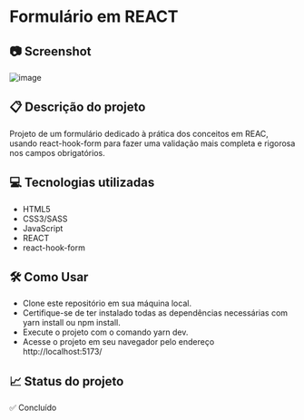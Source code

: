 # Formulário em REACT

## 📷 Screenshot
![image](https://user-images.githubusercontent.com/83377646/234581057-afd6a562-ca63-4fde-9884-9a3a39126e5b.png)

## 📋 Descrição do projeto
Projeto de um formulário dedicado à prática dos conceitos em REAC, usando react-hook-form para fazer uma validação mais completa e rigorosa nos campos obrigatórios.

## 💻 Tecnologias utilizadas
- HTML5
- CSS3/SASS
- JavaScript
- REACT
- react-hook-form

## 🛠️ Como Usar
- Clone este repositório em sua máquina local.
- Certifique-se de ter instalado todas as dependências necessárias com yarn install ou npm install.
- Execute o projeto com o comando yarn dev.
- Acesse o projeto em seu navegador pelo endereço http://localhost:5173/

## 📈 Status do projeto
✅ Concluído
